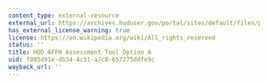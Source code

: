```yaml
---
content_type: external-resource
external_url: https://archives.huduser.gov/portal/sites/default/files/pdf/AFFH_AssessmentTool_OptionA.pdf
has_external_license_warning: true
license: https://en.wikipedia.org/wiki/All_rights_reserved
status: ''
title: HUD AFFH Assessment Tool Option A
uid: f805d91e-db34-4c31-a7c8-657275ddfe9c
wayback_url: ''
---
```


